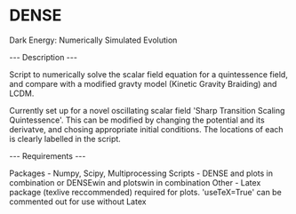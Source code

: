 # DENSE
Dark Energy: Numerically Simulated Evolution

--- Description ---

Script to numerically solve the scalar field equation for a quintessence field, and compare with a modified gravty model (Kinetic Gravity Braiding) and LCDM.

Currently set up for a novel oscillating scalar field 'Sharp Transition Scaling Quintessence'. This can be modified by changing the potential and its derivatve, and chosing appropriate initial conditions. The locations of each is clearly labelled in the script.

--- Requirements ---

Packages - Numpy, Scipy, Multiprocessing
Scripts - DENSE and plots in combination or DENSEwin and plotswin in combination
Other - Latex package (texlive reccommended) required for plots. 'useTeX=True' can be commented out for use without Latex

